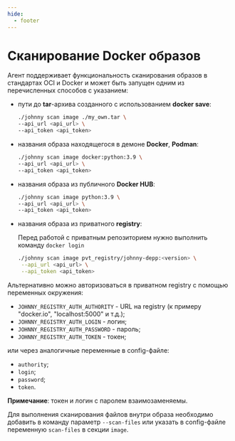 ```yaml
---
hide:
  - footer
---
```

# Сканирование Docker образов

Агент поддерживает функциональность сканирования образов в стандартах OCI и Docker и может быть запущен одним из перечисленных способов с указанием:

  - пути до **tar**-архива созданного с использованием **docker save**:
  
    ```bash
    ./johnny scan image ./my_own.tar \
    --api_url <api_url> \
    --api_token <api_token> 
    ```

  - названия образа находящегося в демоне **Docker**, **Podman**:
  
    ```bash
    ./johnny scan image docker:python:3.9 \
    --api_url <api_url> \
    --api_token <api_token> 
    ```

  - названия образа из публичного **Docker HUB**:
  
    ```bash
    ./johnny scan image python:3.9 \
    --api_url <api_url> \
    --api_token <api_token> 
    ```

  - названия образа из приватного **registry**:

    Перед работой с приватным репозиторием нужно выполнить команду ```docker login```
    ```bash
    ./johnny scan image pvt_registry/johnny-depp:<version> \
     --api_url <api_url> \
     --api_token <api_token> 
    ```
    
  Альтернативно можно авторизоваться в приватном registry с помощью переменных окружения:

- `JOHNNY_REGISTRY_AUTH_AUTHORITY` - URL на registry (к примеру "docker.io", "localhost:5000" и т.д.);
- `JOHNNY_REGISTRY_AUTH_LOGIN` - логин;
- `JOHNNY_REGISTRY_AUTH_PASSWORD` - пароль;
- `JOHNNY_REGISTRY_AUTH_TOKEN` - токен;

или через аналогичные переменные в config-файле:

- `authority`;
- `login`;
- `password`;
- `token`.

**Примечание**: токен и логин с паролем взаимозаменяемы.

Для выполнения сканирования файлов внутри образа необходимо добавить в команду параметр `--scan-files` или указать в config-файле переменную `scan-files` в секции `image`.